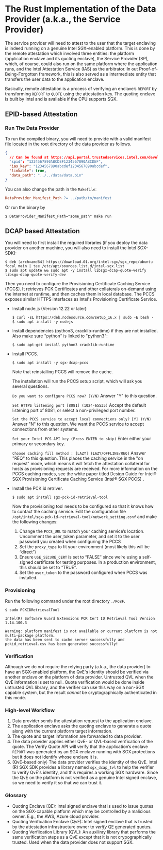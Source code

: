 # The Rust Implementation of the Data Provider (a.k.a., the Service Provider)

The service provider will need to attest to the user that the target enclaving is indeed running on a genuine Intel SGX-enabled platform. This is done by the remote attestation which involved three entities: the platform (application enclave and its quoting enclave), the Service Provider (SP), which, of course, could also run on the same platform where the application runs, and the Intel Attestation Service (IAS) as the arbitrator. In out Proof-of-Being-Forgotten framework, this is also served as a intermediate entity that transfers the user data to the application enclave.

Basically, remote attestation is a process of verifying an enclave’s `REPORT` by transforming `REPORT` to `QUOTE` using the attestation key. The quoting enclave is built by Intel and is available if the CPU supports SGX.

## EPID-based Attestation

### Run The Data Provider

To run the compiled binary, you will need to provide with a valid manifest file located in the root directory of the data provider as follows.

```json
{
  // Can be found at https://api.portal.trustedservices.intel.com/developer
  "spid": "1234567890ABCDEF1234567890ABCDEF",
  "ias_key": "1234567890abcdef1234567890abcdef",
  "linkable": true,
  "data_path": "../../data/data.bin"
}
```

You can also change the path in the `Makefile`:

```makefile
DataProvider_Manifest_Path ?= ../path/to/manifest
```

Or run the binary by

```shell
$ DataProvider_Manifest_Path="some_path" make run
```

## DCAP based Attestation

You will need to first install the required libraries (if you deploy the data provider on another machine, you will also need to install the Intel SGX-SDK):

```shell
$ deb [arch=amd64] https://download.01.org/intel-sgx/sgx_repo/ubuntu focal main | tee /etc/apt/sources.list.d/intel-sgx.list
$ sudo apt update && sudo apt -y install libsgx-dcap-quote-verify libsgx-dcap-quote-verify-dev
```

Then you need to configure the Provisioning Certificate Caching Service (PCCS). It retrieves PCK Certificates and other collaterals on-demand using the internet at runtime, and then caches them in local database. The PCCS exposes similar HTTPS interfaces as Intel's Provisioning Certificate Service.

* Install node.js (Version 12.22 or later)
  ```shell
  $ curl -sL https://deb.nodesource.com/setup_16.x | sudo -E bash -
  $ sudo apt install -y nodejs
  ```
* Install dependencies (python3, cracklib-runtime) if they are not installed. Also make sure "python" is linked to "python3":
  ```shell
  $ sudo apt-get install python3 cracklib-runtime
  ```
* Install PCCS.
  ```shell
  $ sudo apt install -y sgx-dcap-pccs
  ```
  Note that reinstalling PCCS will remove the cache.

  The installation will run the PCCS setup script, which will ask you several questions.

  `Do you want to configure PCCS now? (Y/N)`
  Answer "Y" to this question.

  `Set HTTPS listening port [8081] (1024-65535)`
  Accept the default listening port of 8081, or select a non-privileged port number.

  `Set the PCCS service to accept local connections only? [Y] (Y/N)`
  Answer "N" to this question. We want the PCCS service to accept connections from other systems.

  `Set your Intel PCS API key (Press ENTER to skip)`
  Enter either your primary or secondary key.

  `Choose caching fill method : [LAZY] (LAZY/OFFLINE/REQ)`
  Answer "REQ" to this question. This places the caching service in the "on request" mode, which means it will fetch the attestation collateral for hosts as provisioning requests are received. For more information on the PCCS caching modes, see the white paper titled Design Guide for Intel® SGX Provisioning Certificate Caching Service (Intel® SGX PCCS) .

* Install the PCK id retriver.
  ```shell
  $ sudo apt install sgx-pck-id-retrieval-tool
  ```
  Now the provisioning tool needs to be configured so that it knows how to contact the caching service. Edit the configuration file `/opt/intel/sgx-pck-id-retrieval-tool/network_setting.conf` and make the following changes:

  1. Change the `PCCS_URL` to match your caching service’s location.
  Uncomment the user_token parameter, and set it to the user password you created when configuring the PCCS
  2. Set the `proxy_type` to fit your environment (most likely this will be “direct”)
  3. Ensure `USE_SECURE_CERT` is set to “FALSE” since we’re using a self-signed certificate for testing purposes. In a production environment, this should be set to “TRUE”.
  4. Set the `user_token` to the password configured when PCCS was installed.

### Provisioning
Run the following command under the root directory `./PoBF`.
  ```shell
  $ sudo PCKIDRetrievalTool

  Intel(R) Software Guard Extensions PCK Cert ID Retrieval Tool Version 1.14.100.3

  Warning: platform manifest is not available or current platform is not multi-package platform.
  the data has been sent to cache server successfully and pckid_retrieval.csv has been generated successfully!
  ```

### Verification

Although we do not require the relying party (a.k.a., the data provider) to have an SGX-enabled platform, the QvE's identity should be verified via another enclave on the platform of data provider. Untrusted QVL when the QvE information is set to null. Quote verification would be done inside untrusted QVL library, and the verifier can use this way on a non-SGX capable system, but the result *cannot* be cryptographically authenticated in this mode.

### High-level Workflow

1. Data provider sends the attestation request to the application enclave.
2. The application enclave asks the quoting enclave to generate a quote along with the current platform target information.
3. The quote and target information are forwarded to data provider.
4. The data provider applies either QvE- or QVL-based verification of the quote. The Verify Quote API will verify that the application’s enclave `REPORT` was generated by an SGX enclave running with SGX protections but it does not identify whose enclave it is.
5. (QvE-based only) The data provider verifies the identity of the QvE. Intel (R) SGX SDK provides a library named `sgx_dcap_tvl` to help the verifier to verify QvE's identity, and this requires a working SGX hardware. Since the QvE on the platform is not verified as a genuine Intel signed enclave, so we need to verify it so that we can trust it.

### Glossary

* Quoting Enclave (QE): Intel signed enclave that is used to issue quotes on the SGX-capable platform which may be controlled by a malicious owner. E.g., the AWS, Azure cloud provider.
* Quoting Verification Enclave (QvE): Intel signed enclave that is trusted by the attestation infrastructure owner to *verify* QE generated quotes.
* Quoting Verfiication Library (QVL): An auxiliray library that performs the same verification steps as a QvE except that it is not crypographically trusted. Used when the data provider does not support SGX.